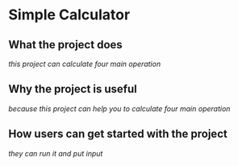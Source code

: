 # Simple Calculator
## What the project does
*this project can calculate four main operation*
## Why the project is useful
*because this project can help you to calculate four main operation*
## How users can get started with the project
*they can run it and put input*
